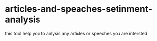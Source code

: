 # articles-and-speaches-setinment-analysis
this tool help you to anlysis any articles or speeches you are intersted
